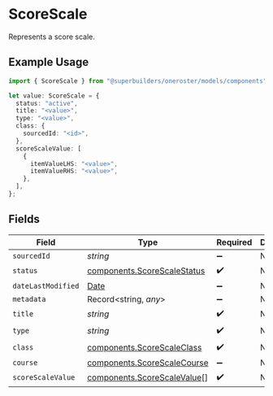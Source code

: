 # ScoreScale

Represents a score scale.

## Example Usage

```typescript
import { ScoreScale } from "@superbuilders/oneroster/models/components";

let value: ScoreScale = {
  status: "active",
  title: "<value>",
  type: "<value>",
  class: {
    sourcedId: "<id>",
  },
  scoreScaleValue: [
    {
      itemValueLHS: "<value>",
      itemValueRHS: "<value>",
    },
  ],
};
```

## Fields

| Field                                                                                         | Type                                                                                          | Required                                                                                      | Description                                                                                   |
| --------------------------------------------------------------------------------------------- | --------------------------------------------------------------------------------------------- | --------------------------------------------------------------------------------------------- | --------------------------------------------------------------------------------------------- |
| `sourcedId`                                                                                   | *string*                                                                                      | :heavy_minus_sign:                                                                            | N/A                                                                                           |
| `status`                                                                                      | [components.ScoreScaleStatus](../../models/components/scorescalestatus.md)                    | :heavy_check_mark:                                                                            | N/A                                                                                           |
| `dateLastModified`                                                                            | [Date](https://developer.mozilla.org/en-US/docs/Web/JavaScript/Reference/Global_Objects/Date) | :heavy_minus_sign:                                                                            | N/A                                                                                           |
| `metadata`                                                                                    | Record<string, *any*>                                                                         | :heavy_minus_sign:                                                                            | N/A                                                                                           |
| `title`                                                                                       | *string*                                                                                      | :heavy_check_mark:                                                                            | N/A                                                                                           |
| `type`                                                                                        | *string*                                                                                      | :heavy_check_mark:                                                                            | N/A                                                                                           |
| `class`                                                                                       | [components.ScoreScaleClass](../../models/components/scorescaleclass.md)                      | :heavy_check_mark:                                                                            | N/A                                                                                           |
| `course`                                                                                      | [components.ScoreScaleCourse](../../models/components/scorescalecourse.md)                    | :heavy_minus_sign:                                                                            | N/A                                                                                           |
| `scoreScaleValue`                                                                             | [components.ScoreScaleValue](../../models/components/scorescalevalue.md)[]                    | :heavy_check_mark:                                                                            | N/A                                                                                           |